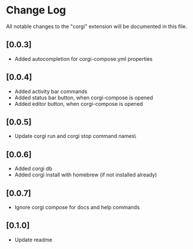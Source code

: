 # Change Log

All notable changes to the "corgi" extension will be documented in this file.

## [0.0.3]

- Added autocompletion for corgi-compose.yml properties

## [0.0.4]

- Added activity bar commands
- Added status bar button, when corgi-compose is opened
- Added editor button, when corgi-compose is opened

## [0.0.5]

- Update corgi run and corgi stop command names\
## [0.0.6]

- Added corgi db
- Added corgi install with homebrew (if not installed already)

## [0.0.7]

- Ignore corgi compose for docs and help commands


## [0.1.0]

- Update readme